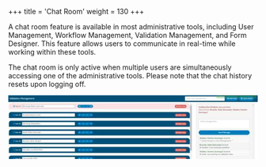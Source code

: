 +++
title = 'Chat Room'
weight = 130
+++

A chat room feature is available in most administrative tools, including User Management, Workflow Management, Validation Management, and Form Designer. This feature allows users to communicate in real-time while working within these tools.

The chat room is only active when multiple users are simultaneously accessing one of the administrative tools. Please note that the chat history resets upon logging off.

![](image-538.jpg)
